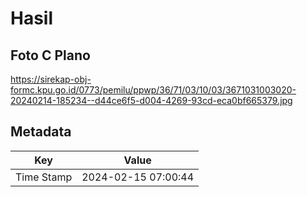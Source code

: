 # Hasil

## Foto C Plano

https://sirekap-obj-formc.kpu.go.id/0773/pemilu/ppwp/36/71/03/10/03/3671031003020-20240214-185234--d44ce6f5-d004-4269-93cd-eca0bf665379.jpg


## Metadata

| Key        | Value               |
| ---------- | ------------------- |
| Time Stamp | 2024-02-15 07:00:44 |



